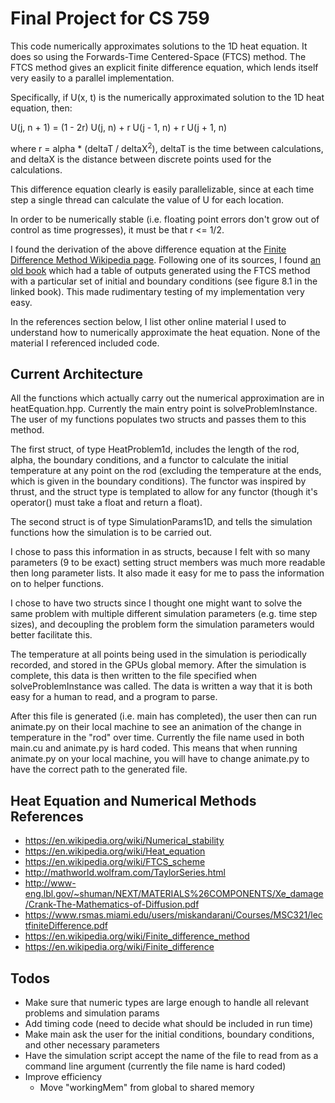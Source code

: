 # Final Project for CS 759
This code numerically approximates solutions to the 1D heat equation. It does so
using the Forwards-Time Centered-Space (FTCS) method. The FTCS method gives
an explicit finite difference equation, which lends itself very easily to a parallel
implementation.

Specifically, if U(x, t) is the numerically approximated solution to the 1D heat equation, then:

U(j, n + 1) = (1 - 2r) U(j, n) + r U(j - 1, n) + r U(j + 1, n)

where r = alpha * (deltaT / deltaX<sup>2</sup>), deltaT is the time between
calculations, and deltaX is the distance between discrete points used for the
calculations.

This difference equation clearly is easily parallelizable, since at each time step
a single thread can calculate the value of U for each location.

In order to be numerically stable (i.e. floating point errors don't grow out of
control as time progresses), it must be that r <= 1/2.

I found the derivation of the above difference equation at the [Finite Difference Method
Wikipedia page](https://en.wikipedia.org/wiki/Finite_difference_method). Following
one of its sources, I found [an old book](http://www-eng.lbl.gov/~shuman/NEXT/MATERIALS%26COMPONENTS/Xe_damage/Crank-The-Mathematics-of-Diffusion.pdf) which had a table of outputs generated using the FTCS method
with a particular set of initial and boundary conditions (see figure 8.1
in the linked book). This made rudimentary testing of my implementation very easy.

In the references section below, I list other online material I used to understand
how to numerically approximate the heat equation. None of the material I referenced
included code.

## Current Architecture
All the functions which actually carry out the numerical approximation are in
heatEquation.hpp. Currently the main entry point is solveProblemInstance. The user
of my functions populates two structs and passes them to this method.

The first struct, of type HeatProblem1d, includes the length of the rod, alpha,
the boundary conditions, and a functor to calculate the initial temperature at any
point on the rod (excluding the temperature at the ends, which is given in the
boundary conditions). The functor was inspired by thrust, and the struct type is
templated to allow for any functor (though it's operator() must take a float and
return a float).

The second struct is of type SimulationParams1D, and tells the simulation functions
how the simulation is to be carried out.

I chose to pass this information in as structs, because I felt with so many parameters
(9 to be exact) setting struct members was much more readable then long parameter lists.
It also made it easy for me to pass the information on to helper functions.

I chose to have two structs since I thought one might want to solve the same problem
with multiple different simulation parameters (e.g. time step sizes), and decoupling
the problem form the simulation parameters would better facilitate this.

The temperature at all points being used in the simulation is periodically recorded,
and stored in the GPUs global memory. After the simulation is complete, this data is
then written to the file specified when solveProblemInstance was called. The data is
written a way that it is both easy for a human to read, and a program to parse.

After this file is generated (i.e. main has completed), the user then can run
animate.py on their local machine to see an animation of the change in temperature
in the "rod" over time. Currently the file name used in both main.cu and
animate.py is hard coded. This means that when running animate.py on your local
machine, you will have to change animate.py to have the correct path to the
generated file.

## Heat Equation and Numerical Methods References
* https://en.wikipedia.org/wiki/Numerical_stability
* https://en.wikipedia.org/wiki/Heat_equation
* https://en.wikipedia.org/wiki/FTCS_scheme
* http://mathworld.wolfram.com/TaylorSeries.html
* http://www-eng.lbl.gov/~shuman/NEXT/MATERIALS%26COMPONENTS/Xe_damage/Crank-The-Mathematics-of-Diffusion.pdf
* https://www.rsmas.miami.edu/users/miskandarani/Courses/MSC321/lectfiniteDifference.pdf
* https://en.wikipedia.org/wiki/Finite_difference_method
* https://en.wikipedia.org/wiki/Finite_difference


## Todos
* Make sure that numeric types are large enough to handle all relevant problems and
simulation params
* Add timing code (need to decide what should be included in run time)
* Make main ask the user for the initial conditions, boundary conditions, and
other necessary parameters
* Have the simulation script accept the name of the file to read from as a command
line argument (currently the file name is hard coded)
* Improve efficiency
	* Move "workingMem" from global to shared memory
